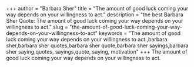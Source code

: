 +++
author = "Barbara Sher"
title = "The amount of good luck coming your way depends on your willingness to act."
description = "the best Barbara Sher Quote: The amount of good luck coming your way depends on your willingness to act."
slug = "the-amount-of-good-luck-coming-your-way-depends-on-your-willingness-to-act"
keywords = "The amount of good luck coming your way depends on your willingness to act.,barbara sher,barbara sher quotes,barbara sher quote,barbara sher sayings,barbara sher saying,quotes, sayings,quote, saying, motivation"
+++
The amount of good luck coming your way depends on your willingness to act.
